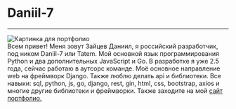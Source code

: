 # Daniil-7
--- 
![Картинка для портфолио](https://res.cloudinary.com/tatemmedia/image/upload/v1644736162/githubprofile.webp)
<br/>Всем привет! Меня зовут Зайцев Даниил, я  российский разработчик, под ником Daniil-7 или Tatem. Мой основной язык программирования  Python и два дополнительных JavaScript и Go. В разработке я уже 2.5 года, сейчас работаю в аутсорс команде.
Моё основное направление web на фреймворк Django. Также люблю делать api и библиотеки. Все навыки: sql, python, js, go, django, rest, gin, html, css, bootstrap, axios и многие другие библиотеки и фреймворки.
Также заходите  на мой [сайт портфолио.](https://tatem.pythonanywhere.com)


